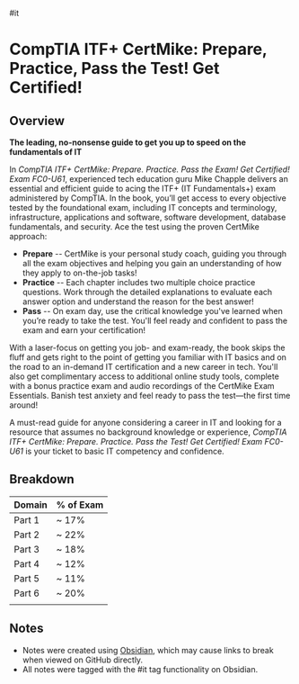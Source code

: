 #it 

# CompTIA ITF+ CertMike: Prepare, Practice, Pass the Test! Get Certified!

## Overview

**The leading, no-nonsense guide to get you up to speed on the fundamentals of IT**

In _CompTIA ITF+ CertMike: Prepare. Practice. Pass the Exam! Get Certified! Exam FC0-U61_, experienced tech education guru Mike Chapple delivers an essential and efficient guide to acing the ITF+ (IT Fundamentals+) exam administered by CompTIA. In the book, you’ll get access to every objective tested by the foundational exam, including IT concepts and terminology, infrastructure, applications and software, software development, database fundamentals, and security. Ace the test using the proven CertMike approach:

- **Prepare** -- CertMike is your personal study coach, guiding you through all the exam objectives and helping you gain an understanding of how they apply to on-the-job tasks!
- **Practice** -- Each chapter includes two multiple choice practice questions. Work through the detailed explanations to evaluate each answer option and understand the reason for the best answer!
- **Pass** -- On exam day, use the critical knowledge you've learned when you’re ready to take the test. You'll feel ready and confident to pass the exam and earn your certification!

With a laser-focus on getting you job- and exam-ready, the book skips the fluff and gets right to the point of getting you familiar with IT basics and on the road to an in-demand IT certification and a new career in tech. You'll also get complimentary access to additional online study tools, complete with a bonus practice exam and audio recordings of the CertMike Exam Essentials. Banish test anxiety and feel ready to pass the test—the first time around!

A must-read guide for anyone considering a career in IT and looking for a resource that assumes no background knowledge or experience, _CompTIA ITF+ CertMike: Prepare. Practice. Pass the Test! Get Certified! Exam FC0-U61_ is your ticket to basic IT competency and confidence.

## Breakdown

| Domain | % of Exam |
| ------ | --------- |
| Part 1 | ~ 17%     |
| Part 2 | ~ 22%     |
| Part 3 | ~ 18%     |
| Part 4 | ~ 12%     |
| Part 5 | ~ 11%     |
| Part 6 | ~ 20%     |
|        |           |

## Notes

- Notes were created using [Obsidian](https://obsidian.md/), which may cause links to break when viewed on GitHub directly.
- All notes were tagged with the #it tag functionality on Obsidian.